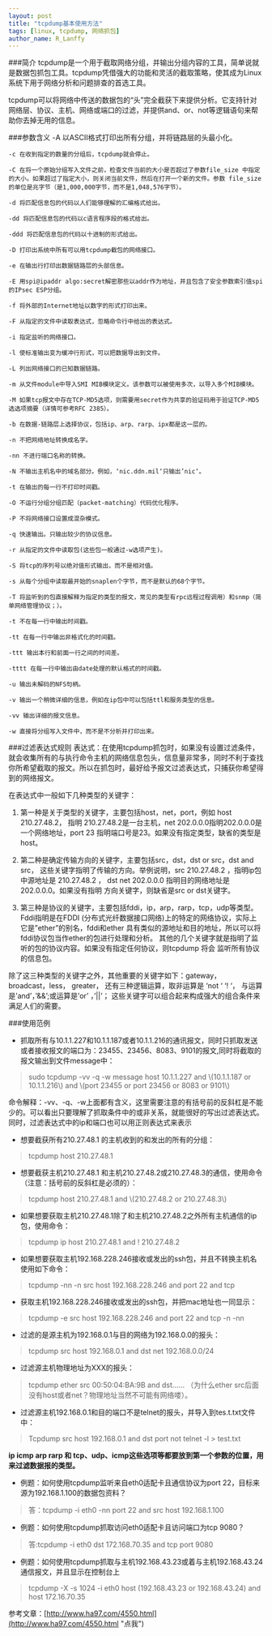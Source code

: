 ```yaml
---
layout: post
title: "tcpdump基本使用方法"
tags: [linux, tcpdump, 网络抓包]
author_name: R_Lanffy
---
```


###简介
tcpdump是一个用于截取网络分组，并输出分组内容的工具，简单说就是数据包抓包工具。tcpdump凭借强大的功能和灵活的截取策略，使其成为Linux系统下用于网络分析和问题排查的首选工具。

tcpdump可以将网络中传送的数据包的“头”完全截获下来提供分析。它支持针对网络层、协议、主机、网络或端口的过滤，并提供and、or、not等逻辑语句来帮助你去掉无用的信息。

###参数含义
	-A 以ASCII格式打印出所有分组，并将链路层的头最小化。

	-c 在收到指定的数量的分组后，tcpdump就会停止。

	-C 在将一个原始分组写入文件之前，检查文件当前的大小是否超过了参数file_size 中指定的大小。如果超过了指定大小，则关闭当前文件，然后在打开一个新的文件。参数 file_size 的单位是兆字节（是1,000,000字节，而不是1,048,576字节）。

	-d 将匹配信息包的代码以人们能够理解的汇编格式给出。

	-dd 将匹配信息包的代码以c语言程序段的格式给出。

	-ddd 将匹配信息包的代码以十进制的形式给出。
	
	-D 打印出系统中所有可以用tcpdump截包的网络接口。
	
	-e 在输出行打印出数据链路层的头部信息。
	
	-E 用spi@ipaddr algo:secret解密那些以addr作为地址，并且包含了安全参数索引值spi的IPsec ESP分组。
	
	-f 将外部的Internet地址以数字的形式打印出来。
	
	-F 从指定的文件中读取表达式，忽略命令行中给出的表达式。
	
	-i 指定监听的网络接口。
	
	-l 使标准输出变为缓冲行形式，可以把数据导出到文件。
	
	-L 列出网络接口的已知数据链路。
	
	-m 从文件module中导入SMI MIB模块定义。该参数可以被使用多次，以导入多个MIB模块。
	
	-M 如果tcp报文中存在TCP-MD5选项，则需要用secret作为共享的验证码用于验证TCP-MD5选选项摘要（详情可参考RFC 2385）。
	
	-b 在数据-链路层上选择协议，包括ip、arp、rarp、ipx都是这一层的。
	
	-n 不把网络地址转换成名字。
	
	-nn 不进行端口名称的转换。
	
	-N 不输出主机名中的域名部分。例如，‘nic.ddn.mil‘只输出’nic‘。
	
	-t 在输出的每一行不打印时间戳。
	
	-O 不运行分组分组匹配（packet-matching）代码优化程序。
	
	-P 不将网络接口设置成混杂模式。
	
	-q 快速输出。只输出较少的协议信息。
	
	-r 从指定的文件中读取包(这些包一般通过-w选项产生)。
	
	-S 将tcp的序列号以绝对值形式输出，而不是相对值。
	
	-s 从每个分组中读取最开始的snaplen个字节，而不是默认的68个字节。
	
	-T 将监听到的包直接解释为指定的类型的报文，常见的类型有rpc远程过程调用）和snmp（简单网络管理协议；）。
	
	-t 不在每一行中输出时间戳。
	
	-tt 在每一行中输出非格式化的时间戳。
	
	-ttt 输出本行和前面一行之间的时间差。
	
	-tttt 在每一行中输出由date处理的默认格式的时间戳。
	
	-u 输出未解码的NFS句柄。
	
	-v 输出一个稍微详细的信息，例如在ip包中可以包括ttl和服务类型的信息。
	
	-vv 输出详细的报文信息。
	
	-w 直接将分组写入文件中，而不是不分析并打印出来。

###过滤表达式规则
表达式：在使用tcpdump抓包时，如果没有设置过滤条件，就会收集所有的与执行命令主机的网络信息包头，信息量非常多，同时不利于查找你所希望截取的报文。所以在抓包时，最好给予报文过滤表达式，只捕获你希望得到的网络报文。

在表达式中一般如下几种类型的关键字：

1. 第一种是关于类型的关键字，主要包括host，net，port，例如 host 210.27.48.2， 指明 210.27.48.2是一台主机，net 202.0.0.0指明202.0.0.0是一个网络地址，port 23 指明端口号是23。如果没有指定类型，缺省的类型是host。

2. 第二种是确定传输方向的关键字，主要包括src，dst，dst or src，dst and src， 这些关键字指明了传输的方向。举例说明，src 210.27.48.2 ，指明ip包中源地址是 210.27.48.2 ， dst net 202.0.0.0 指明目的网络地址是202.0.0.0。如果没有指明 方向关键字，则缺省是src or dst关键字。

3. 第三种是协议的关键字，主要包括fddi，ip，arp，rarp，tcp，udp等类型。Fddi指明是在FDDI (分布式光纤数据接口网络)上的特定的网络协议，实际上它是”ether”的别名，fddi和ether 具有类似的源地址和目的地址，所以可以将fddi协议包当作ether的包进行处理和分析。 其他的几个关键字就是指明了监听的包的协议内容。如果没有指定任何协议，则tcpdump 将会 监听所有协议的信息包。

除了这三种类型的关键字之外，其他重要的关键字如下：gateway， broadcast，less， greater， 还有三种逻辑运算，取非运算是 ‘not ‘ ‘! ‘， 与运算是’and’，’&&’;或运算是’or’ ，’&#124;&#124;’； 这些关键字可以组合起来构成强大的组合条件来满足人们的需要。

###使用范例

- 抓取所有与10.1.1.227和10.1.1.187或者10.1.1.216的通讯报文，同时只抓取发送或者接收报文的端口为：23455、23456、8083、9101的报文,同时将截取的报文输出到文件message中：
>sudo tcpdump -vv -q -w message host 10.1.1.227 and \\(10.1.1.187 or 10.1.1.216\\) and \\(port 23455 or port 23456 or 8083 or 9101\\)

命令解释：-vv、-q、-w上面都有含义，这里需要注意的有括号前的反斜杠是不能少的。可以看出只要理解了抓取条件中的或非关系，就能很好的写出过滤表达式。同时，过滤表达式中的ip和端口也可以用正则表达式来表示

- 想要截获所有210.27.48.1 的主机收到的和发出的所有的分组：
>tcpdump host 210.27.48.1

- 想要截获主机210.27.48.1 和主机210.27.48.2或210.27.48.3的通信，使用命令（注意：括号前的反斜杠是必须的）：
>tcpdump host 210.27.48.1 and \\(210.27.48.2 or 210.27.48.3\\)

- 如果想要获取主机210.27.48.1除了和主机210.27.48.2之外所有主机通信的ip包，使用命令：
>tcpdump ip host 210.27.48.1 and ! 210.27.48.2

- 如果想要获取主机192.168.228.246接收或发出的ssh包，并且不转换主机名使用如下命令：
>tcpdump -nn -n src host 192.168.228.246 and port 22 and tcp

- 获取主机192.168.228.246接收或发出的ssh包，并把mac地址也一同显示：
>tcpdump -e src host 192.168.228.246 and port 22 and tcp -n -nn

- 过滤的是源主机为192.168.0.1与目的网络为192.168.0.0的报头：
>tcpdump src host 192.168.0.1 and dst net 192.168.0.0/24

- 过滤源主机物理地址为XXX的报头：
>tcpdump ether src 00:50:04:BA:9B and dst……
（为什么ether src后面没有host或者net？物理地址当然不可能有网络喽）。

- 过滤源主机192.168.0.1和目的端口不是telnet的报头，并导入到tes.t.txt文件中：
>Tcpdump src host 192.168.0.1 and dst port not telnet -l > test.txt

**ip icmp arp rarp 和 tcp、udp、icmp这些选项等都要放到第一个参数的位置，用来过滤数据报的类型。**


- 例题：如何使用tcpdump监听来自eth0适配卡且通信协议为port 22，目标来源为192.168.1.100的数据包资料？

>答：tcpdump -i eth0 -nn port 22 and src host 192.168.1.100

- 例题：如何使用tcpdump抓取访问eth0适配卡且访问端口为tcp 9080？

>答:tcpdump -i eth0 dst 172.168.70.35 and tcp port 9080

- 例题：如何使用tcpdump抓取与主机192.168.43.23或着与主机192.168.43.24通信报文，并且显示在控制台上

>tcpdump -X -s 1024 -i eth0 host (192.168.43.23 or 192.168.43.24) and  host 172.16.70.35


参考文章：[http://www.ha97.com/4550.html](http://www.ha97.com/4550.html "点我")